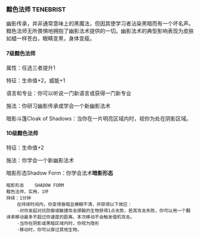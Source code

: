 ### 黯色法师	TENEBRIST

​		幽影传承，并非通常意味上的黑魔法，但因其使学习者沾染黑暗而有一个坏名声。黯色法师无所畏惧地拥抱了幽影法术提供的一切。幽影法术的典型影响表现为皮肤如蜡一样苍白，眼睛变黑，身体变瘦。

#### 7级黯色法师

属性：任选三者提升1

特征：生命值+2，威能+1

语言和专业：你可以听说一门新语言或获得一门新专业

施法：你研习幽影传承或学会一个新幽影法术

暗影斗篷Cloak of Shadows：当你在一片明亮区域内时，视你为处在阴影区域。

#### 10级黯色法师

特征：生命值+2

施法：你学会一个新幽影法术

暗影形态Shadow Form：你学会法术**暗影形态**

```
暗影形态	SHADOW FORM
黯色法师，实用，1环
持续：1分钟
	在持续时间内，你变得昏暗且模糊不清，并获得以下效应：
	·对你发起对抗防御或敏捷攻击掷骰的生物获得1点劣势，若其攻击失败，你可以用一个翻译来移动最多不超过你速度的距离。本次移动不会触发借机攻击。
	·当你在阴影或黑暗区域内时，你视为隐形
	·移动时，你可以穿过其他生物。
```

### 
